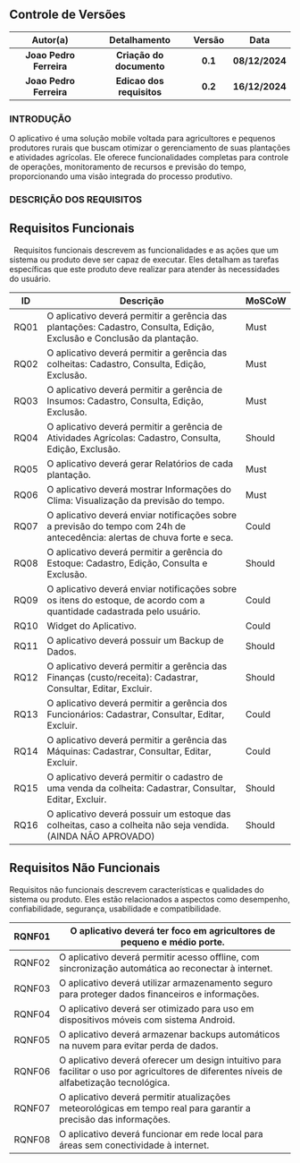 ## **Controle de Versões**

|            **Autor(a)**             |       **Detalhamento**       | **Versão** |    **Data**    |
| :---------------------------------: | :--------------------------: | :--------: | :------------: |
|        **Joao Pedro Ferreira**      |   **Criação do documento**   |  **0.1**   | **08/12/2024** |
|        **Joao Pedro Ferreira**      |   **Edicao dos requisitos**   |  **0.2**   | **16/12/2024** |


### **INTRODUÇÃO**

O aplicativo é uma solução mobile voltada para agricultores e pequenos produtores rurais que buscam otimizar o gerenciamento de suas plantações e atividades agrícolas. Ele oferece funcionalidades completas para controle de operações, monitoramento de recursos e previsão do tempo, proporcionando uma visão integrada do processo produtivo.

### **DESCRIÇÃO DOS REQUISITOS**
## **Requisitos Funcionais**

  Requisitos funcionais descrevem as funcionalidades e as ações que um sistema ou produto deve ser capaz de executar. Eles detalham as tarefas específicas que este produto deve realizar para atender às necessidades do usuário.

| **ID**  | **Descrição**                                                                                                                        | **MoSCoW** |
|---------|--------------------------------------------------------------------------------------------------------------------------------------|------------|
| RQ01    | O aplicativo deverá permitir a gerência das plantações: Cadastro, Consulta, Edição, Exclusão e Conclusão da plantação.                | Must       |
| RQ02    | O aplicativo deverá permitir a gerência das colheitas: Cadastro, Consulta, Edição, Exclusão.                                          | Must       |
| RQ03    | O aplicativo deverá permitir a gerência de Insumos: Cadastro, Consulta, Edição, Exclusão.                                             | Must       |
| RQ04    | O aplicativo deverá permitir a gerência de Atividades Agrícolas: Cadastro, Consulta, Edição, Exclusão.                                | Should     |
| RQ05    | O aplicativo deverá gerar Relatórios de cada plantação.                                                                               | Must       |
| RQ06    | O aplicativo deverá mostrar Informações do Clima: Visualização da previsão do tempo.                                                  | Must       |
| RQ07    | O aplicativo deverá enviar notificações sobre a previsão do tempo com 24h de antecedência: alertas de chuva forte e seca.             | Could      |
| RQ08    | O aplicativo deverá permitir a gerência do Estoque: Cadastro, Edição, Consulta e Exclusão.                                            | Should     |
| RQ09    | O aplicativo deverá enviar notificações sobre os itens do estoque, de acordo com a quantidade cadastrada pelo usuário.                | Could      |
| RQ10    | Widget do Aplicativo.                                                                                                                 | Could      |
| RQ11    | O aplicativo deverá possuir um Backup de Dados.                                                                                       | Should     |
| RQ12    | O aplicativo deverá permitir a gerência das Finanças (custo/receita): Cadastrar, Consultar, Editar, Excluir.                          | Should     |
| RQ13    | O aplicativo deverá permitir a gerência dos Funcionários: Cadastrar, Consultar, Editar, Excluir.                                      | Could      |
| RQ14    | O aplicativo deverá permitir a gerência das Máquinas: Cadastrar, Consultar, Editar, Excluir.                                          | Could      |
| RQ15    | O aplicativo deverá permitir o cadastro de uma venda da colheita: Cadastrar, Consultar, Editar, Excluir.                              | Should     |
| RQ16    | O aplicativo deverá possuir um estoque das colheitas, caso a colheita não seja vendida. (AINDA NÃO APROVADO)                          | Should     |


## **Requisitos Não Funcionais**

Requisitos não funcionais descrevem características e qualidades do sistema ou produto. Eles estão relacionados a aspectos como desempenho, confiabilidade, segurança, usabilidade e compatibilidade.

| RQNF01 | O aplicativo deverá ter foco em agricultores de pequeno e médio porte.                                                                       |
| :----: | ----------------------------------------------------------------------------------------------------------------------                       |
| RQNF02 | O aplicativo deverá permitir acesso offline, com sincronização automática ao reconectar à internet.                                          |
| RQNF03 | O aplicativo deverá utilizar armazenamento seguro para proteger dados financeiros e informações.                                             |
| RQNF04 | O aplicativo deverá ser otimizado para uso em dispositivos móveis com sistema Android.                                                       |
| RQNF05 | O aplicativo deverá armazenar backups automáticos na nuvem para evitar perda de dados.                                                       |
| RQNF06 | O aplicativo deverá oferecer um design intuitivo para facilitar o uso por agricultores de diferentes níveis de alfabetização tecnológica.    |
| RQNF07 | O aplicativo deverá permitir atualizações meteorológicas em tempo real para garantir a precisão das informações.                             |
| RQNF08 | O aplicativo deverá funcionar em rede local para áreas sem conectividade à internet.                                                         |

